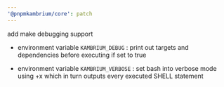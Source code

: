```yaml
---
'@pnpmkambrium/core': patch
---
```


add make debugging support

- environment variable `KAMBRIUM_DEBUG` : print out targets and dependencies before executing if set to true

- environment variable `KAMBRIUM_VERBOSE` : set bash into verbose mode using +x which in turn outputs every executed SHELL statement
